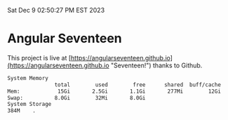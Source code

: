 Sat Dec  9 02:50:27 PM EST 2023

# Angular Seventeen


This project is live at [https://angularseventeen.github.io](https://angularseventeen.github.io "Seventeen!") thanks to Github.

```bash
System Memory
               total        used        free      shared  buff/cache   available
Mem:            15Gi       2.5Gi       1.1Gi       277Mi        12Gi        12Gi
Swap:          8.0Gi        32Mi       8.0Gi
System Storage
384M	.
```
